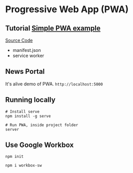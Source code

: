 # Progressive Web App (PWA)

## Tutorial [Simple PWA example](https://youtu.be/gcx-3qi7t7c)

[Source Code](https://github.com/marcushellberg/alternative-news)

* manifest.json
* service worker

## News Portal
It's alive demo of PWA. `http://localhost:5000`

## Running locally
```
# Install serve
npm install -g serve

# Run PWA, inside project folder
server
```

## Use Google Workbox

```
npm init

npm i workbox-sw
```
